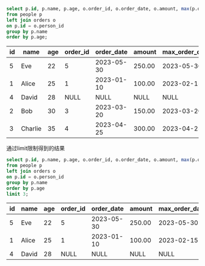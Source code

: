 ```sql
select p.id, p.name, p.age, o.order_id, o.order_date, o.amount, max(p.order_date) as max_order_date
from people p
left join orders o
on p.id = o.person_id
group by p.name
order by p.age;
```

| id  | name    | age | order_id | order_date | amount | max_order_date |
| --- | ------- | --- | -------- | ---------- | ------ | -------------- |
| 5   | Eve     | 22  | 5        | 2023-05-30 | 250.00 | 2023-05-30     |
| 1   | Alice   | 25  | 1        | 2023-01-10 | 100.00 | 2023-02-15     |
| 4   | David   | 28  | NULL     | NULL       | NULL   | NULL           |
| 2   | Bob     | 30  | 3        | 2023-03-20 | 150.00 | 2023-03-20     |
| 3   | Charlie | 35  | 4        | 2023-04-25 | 300.00 | 2023-04-25     |
通过limit限制得到的结果
```sql
select p.id, p.name, p.age, o.order_id, o.order_date, o.amount, max(p.order_date) as max_order_date
from people p
left join orders o
on p.id = o.person_id
group by p.name
order by p.age
limit 3;
```

| id  | name    | age | order_id | order_date | amount | max_order_date |
| --- | ------- | --- | -------- | ---------- | ------ | -------------- |
| 5   | Eve     | 22  | 5        | 2023-05-30 | 250.00 | 2023-05-30     |
| 1   | Alice   | 25  | 1        | 2023-01-10 | 100.00 | 2023-02-15     |
| 4   | David   | 28  | NULL     | NULL       | NULL   | NULL           |